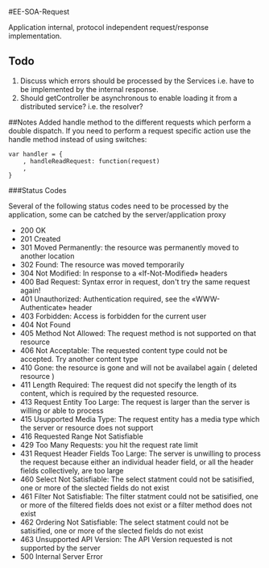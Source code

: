 #EE-SOA-Request

Application internal, protocol independent request/response implementation.

## Todo
  1. Discuss which errors should be processed by the Services i.e. have to be implemented by the internal response.
  2. Should getController be asynchronous to enable loading it from a distributed service? i.e. the resolver?

##Notes
Added handle method to the different requests which perform a double dispatch. If you need to perform a request specific
action use the handle method instead of using switches:

    var handler = {
        , handleReadRequest: function(request)
        ,
    }


###Status Codes

Several of the following status codes need to be processed by the application, some can be catched by the server/application proxy

  - 200 OK
  - 201 Created
  - 301 Moved Permanently: the resource was permanently moved to another location
  - 302 Found: The resource was moved temporarily
  - 304 Not Modified: In response to a «If-Not-Modified» headers
  - 400 Bad Request: Syntax error in request, don't try the same request again!
  - 401 Unauthorized: Authentication required, see the «WWW-Authenticate» header
  - 403 Forbidden: Access is forbidden for the current user
  - 404 Not Found
  - 405 Method Not Allowed: The request method is not supported on that resource
  - 406 Not Acceptable: The requested content type could not be accepted. Try another content type
  - 410 Gone: the resource is gone and will not be availabel again ( deleted resource )
  - 411 Length Required: The request did not specify the length of its content, which is required by the requested resource.
  - 413 Request Entity Too Large: The request is larger than the server is willing or able to process
  - 415 Usupported Media Type: The request entity has a media type which the server or resource does not support
  - 416 Requested Range Not Satisfiable
  - 429 Too Many Requests: you hit the request rate limit
  - 431 Request Header Fields Too Large: The server is unwilling to process the request because either an individual header field, or all the header fields collectively, are too large
  - 460 Select Not Satisfiable: The select statment could not be satisified, one or more of the slected fields do not exist
  - 461 Filter Not Satisfiable: The filter statment could not be satisified, one or more of the filtered fields does not exist or a filter method does not exist
  - 462 Ordering Not Satisfiable: The select statment could not be satisified, one or more of the slected fields do not exist
  - 463 Unsupported API Version: The API Version requested is not supported by the server
  - 500 Internal Server Error